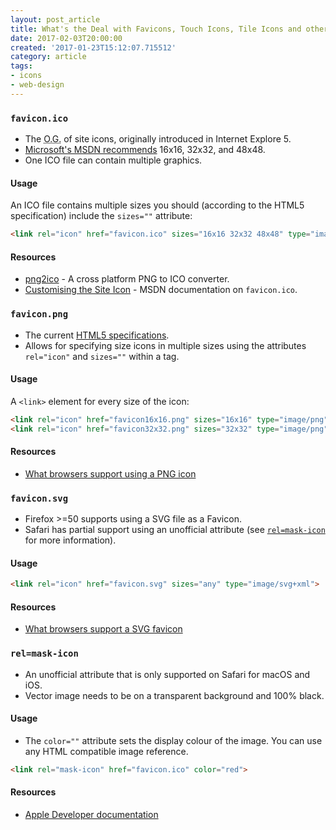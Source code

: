 ```yaml
---
layout: post_article
title: What's the Deal with Favicons, Touch Icons, Tile Icons and other Site Icons?
date: 2017-02-03T20:00:00
created: '2017-01-23T15:12:07.715512'
category: article
tags:
- icons
- web-design
---
```


### `favicon.ico`

* The <abbr title='Original Gangster'>O.G.</abbr> of site icons, originally introduced in Internet Explore 5.
* [Microsoft's MSDN recommends](https://msdn.microsoft.com/library/gg491740.aspx "Customising the Site Icon") 16x16, 32x32, and 48x48.
* One ICO file can contain multiple graphics.

#### Usage

An ICO file contains multiple sizes you should (according to the HTML5 specification) include the `sizes=""` attribute:

```html
<link rel="icon" href="favicon.ico" sizes="16x16 32x32 48x48" type="image/vnd.microsoft.icon">
```

#### Resources

* [png2ico](http://www.winterdrache.de/freeware/png2ico/) - A cross platform PNG to ICO converter.
* [Customising the Site Icon](https://msdn.microsoft.com/library/gg491740.aspx) - MSDN documentation on `favicon.ico`.

### `favicon.png`

* The current [HTML5 specifications](http://w3c.github.io/html/links.html#link-type-icon "4.8.6.5. Link type icon").
* Allows for specifying size icons in multiple sizes using the attributes `rel="icon"` and `sizes=""` within a tag.

#### Usage

A `<link>` element for every size of the icon:

```html
<link rel="icon" href="favicon16x16.png" sizes="16x16" type="image/png">
<link rel="icon" href="favicon32x32.png" sizes="32x32" type="image/png">
```

#### Resources

* [What browsers support using a PNG icon](http://caniuse.com/#feat=link-icon-png)

### `favicon.svg`

* Firefox >=50 supports using a SVG file as a Favicon.
* Safari has partial support using an unofficial attribute (see [`rel=mask-icon`](#heading-code-rel-mask-icon-code) for more information).

#### Usage

```html
<link rel="icon" href="favicon.svg" sizes="any" type="image/svg+xml">
```

#### Resources

* [What browsers support a SVG favicon](http://caniuse.com/#feat=link-icon-svg)

### `rel=mask-icon`

* An unofficial attribute that is only supported on Safari for macOS and iOS.
* Vector image needs to be on a transparent background and 100% black.

#### Usage

* The `color=""` attribute sets the display colour of the image. You can use any HTML compatible image reference.

```html
<link rel="mask-icon" href="favicon.ico" color="red">
```

#### Resources

* [Apple Developer documentation](https://developer.apple.com/library/prerelease/content/releasenotes/General/WhatsNewInSafari/Articles/Safari_9_0.html#//apple_ref/doc/uid/TP40014305-CH9-SW20)